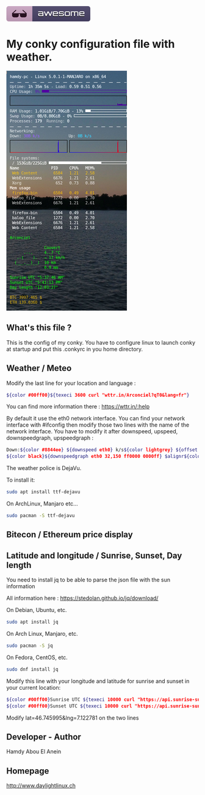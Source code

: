 ![Awesome](awesome.svg)

# My conky configuration file with weather. 


![Screenshot](screenshot1.png)


## What's this file ?

This is the config of my conky. You have to configure linux to launch conky at startup and put this .conkyrc in you home directory.  


## Weather / Meteo

Modify the last line for your location and language :

```sh
${color #00ff00}${texeci 3600 curl "wttr.in/Arconciel?qT0&lang=fr"}
```
You can find more information there : https://wttr.in/:help


By default it use the eth0 network interface. You can find your network interface with #ifconfig then modify those two lines with the name of the network interface. You have to modify it after downspeed, upspeed, downspeedgraph, upspeedgraph :

```sh
Down:${color #8844ee} ${downspeed eth0} k/s${color lightgrey} ${offset 70}Up:${color #22ccff} ${upspeed eth0} k/s
${color black}${downspeedgraph eth0 32,150 ff0000 0000ff} $alignr${color black}${upspeedgraph eth0 32,150 0000ff ff0000}
```

The weather police is DejaVu.


To install it:

```sh
sudo apt install ttf-dejavu
```

On ArchLinux, Manjaro etc...

```sh
sudo pacman -S ttf-dejavu
```
## Bitecon / Ethereum price display



## Latitude and longitude / Sunrise, Sunset, Day length

You need to install jq to be able to parse the json file with the sun information

All information here : https://stedolan.github.io/jq/download/

On Debian, Ubuntu, etc.

```sh
sudo apt install jq
```

On Arch Linux, Manjaro, etc.


```sh
sudo pacman -S jq
```

On Fedora, CentOS, etc.

```sh
sudo dnf install jq
```

Modify this line with your longitude and latitude for sunrise and sunset in your current location:

```sh
${color #00ff00}Sunrise UTC ${texeci 10000 curl "https://api.sunrise-sunset.org/json?lat=46.745995&lng=7.122781&date=today" | jq '.results.sunrise'}
${color #00ff00}Sunset UTC ${texeci 10000 curl "https://api.sunrise-sunset.org/json?lat=46.745995&lng=7.122781&date=today" | jq '.results.sunset'}
```
Modify lat=46.745995&lng=7.122781 on the two lines

## Developer - Author

Hamdy Abou El Anein


## Homepage

http://www.daylightlinux.ch 
